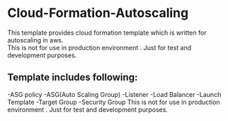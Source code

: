 # Cloud-Formation-Autoscaling
This template provides cloud formation template which is written for autoscaling in aws.  
This is not for use in production environment . Just for test and development purposes.
## Template includes following:
-ASG policy
-ASG(Auto Scaling Group)
-Listener
-Load Balancer
-Launch Template
-Target Group
-Security Group
This is not for use in production environment . Just for test and development purposes.

